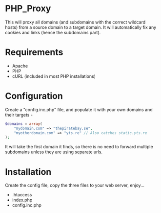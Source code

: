 PHP_Proxy
=========

This will proxy all domains (and subdomains with the correct wildcard hosts) from a source domain to a target domain. It will automatically fix any cookies and links (hence the subdomains part).

# Requirements
* Apache
* PHP
* cURL (included in most PHP installations)

# Configuration

Create a "config.inc.php" file, and populate it with your own domains and their targets -

```php
$domains = array(
	"mydomain.com" => "thepiratebay.se",
	"myotherdomain.com" => "yts.re" // Also catches static.yts.re
);
```

It will take the first domain it finds, so there is no need to forward multiple subdomains unless they are using separate urls.

# Installation

Create the config file, copy the three files to your web server, enjoy...

* .htaccess
* index.php
* config.inc.php
